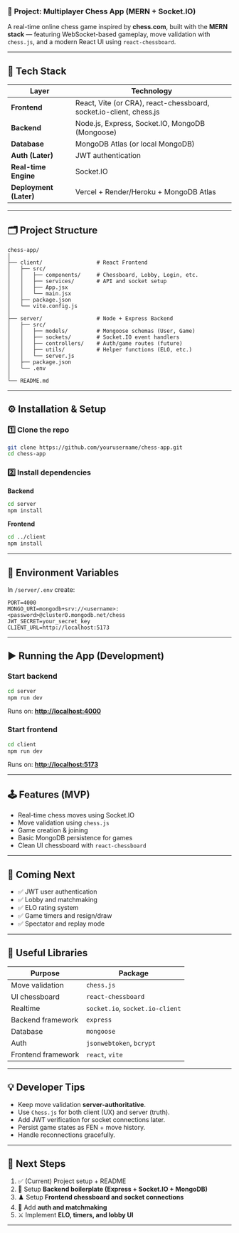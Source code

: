 ### 🧠 **Project:** Multiplayer Chess App (MERN + Socket.IO)

A real-time online chess game inspired by **chess.com**, built with the **MERN stack** — featuring WebSocket-based gameplay, move validation with `chess.js`, and a modern React UI using `react-chessboard`.

---

## 🚀 Tech Stack

| Layer                  | Technology                                                         |
| ---------------------- | ------------------------------------------------------------------ |
| **Frontend**           | React, Vite (or CRA), react-chessboard, socket.io-client, chess.js |
| **Backend**            | Node.js, Express, Socket.IO, MongoDB (Mongoose)                    |
| **Database**           | MongoDB Atlas (or local MongoDB)                                   |
| **Auth (Later)**       | JWT authentication                                                 |
| **Real-time Engine**   | Socket.IO                                                          |
| **Deployment (Later)** | Vercel + Render/Heroku + MongoDB Atlas                             |

---

## 🗂️ Project Structure

```
chess-app/
│
├── client/                 # React Frontend
│   ├── src/
│   │   ├── components/     # Chessboard, Lobby, Login, etc.
│   │   ├── services/       # API and socket setup
│   │   ├── App.jsx
│   │   └── main.jsx
│   ├── package.json
│   └── vite.config.js
│
├── server/                 # Node + Express Backend
│   ├── src/
│   │   ├── models/         # Mongoose schemas (User, Game)
│   │   ├── sockets/        # Socket.IO event handlers
│   │   ├── controllers/    # Auth/game routes (future)
│   │   ├── utils/          # Helper functions (ELO, etc.)
│   │   └── server.js
│   ├── package.json
│   └── .env
│
└── README.md
```

---

## ⚙️ Installation & Setup

### 1️⃣ Clone the repo

```bash
git clone https://github.com/yourusername/chess-app.git
cd chess-app
```

### 2️⃣ Install dependencies

**Backend**

```bash
cd server
npm install
```

**Frontend**

```bash
cd ../client
npm install
```

---

## 🧾 Environment Variables

In `/server/.env` create:

```
PORT=4000
MONGO_URI=mongodb+srv://<username>:<password>@cluster0.mongodb.net/chess
JWT_SECRET=your_secret_key
CLIENT_URL=http://localhost:5173
```

---

## ▶️ Running the App (Development)

### Start backend

```bash
cd server
npm run dev
```

Runs on: **[http://localhost:4000](http://localhost:4000)**

### Start frontend

```bash
cd client
npm run dev
```

Runs on: **[http://localhost:5173](http://localhost:5173)**

---

## 🕹️ Features (MVP)

* Real-time chess moves using Socket.IO
* Move validation using `chess.js`
* Game creation & joining
* Basic MongoDB persistence for games
* Clean UI chessboard with `react-chessboard`

---

## 🔮 Coming Next

* ✅ JWT user authentication
* ✅ Lobby and matchmaking
* ✅ ELO rating system
* ✅ Game timers and resign/draw
* ✅ Spectator and replay mode

---

## 🧰 Useful Libraries

| Purpose            | Package                         |
| ------------------ | ------------------------------- |
| Move validation    | `chess.js`                      |
| UI chessboard      | `react-chessboard`              |
| Realtime           | `socket.io`, `socket.io-client` |
| Backend framework  | `express`                       |
| Database           | `mongoose`                      |
| Auth               | `jsonwebtoken`, `bcrypt`        |
| Frontend framework | `react`, `vite`                 |

---

## 💡 Developer Tips

* Keep move validation **server-authoritative**.
* Use `Chess.js` for both client (UX) and server (truth).
* Add JWT verification for socket connections later.
* Persist game states as FEN + move history.
* Handle reconnections gracefully.

---

## 🏁 Next Steps

1. ✅ (Current) Project setup + README
2. 🧩 Setup **Backend boilerplate (Express + Socket.IO + MongoDB)**
3. ♟️ Setup **Frontend chessboard and socket connections**
4. 🔐 Add **auth and matchmaking**
5. ⚔️ Implement **ELO, timers, and lobby UI**

---
